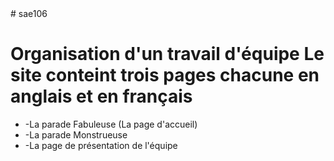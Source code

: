 <!DOCTYPE html>
<html lang="fr">
    <head>
        <meta charset="utf-8">
<title> readme </title>
        </head>
        <body>
# sae106

<h1>Organisation d'un travail d'équipe 
Le site conteint trois pages chacune en anglais et en français </h1>
<ul>
<li>-La parade Fabuleuse (La page d'accueil)</li>
<li>-La parade Monstrueuse</li>
<li>-La page de présentation de l'équipe </li>
</ul>
</body>
